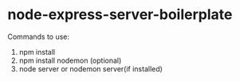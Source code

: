 # node-express-server-boilerplate


Commands to use:
1. npm install
2. npm install nodemon (optional)
3. node server or nodemon server(if installed)

